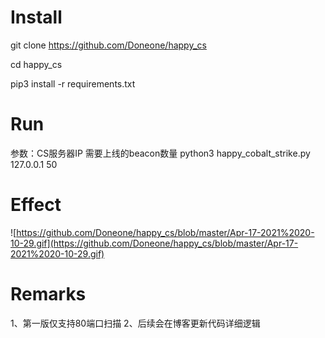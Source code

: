 # Install

git clone https://github.com/Doneone/happy_cs

cd happy_cs

pip3 install -r requirements.txt

# Run 
参数：CS服务器IP  需要上线的beacon数量
python3 happy_cobalt_strike.py 127.0.0.1 50

# Effect
![https://github.com/Doneone/happy_cs/blob/master/Apr-17-2021%2020-10-29.gif](https://github.com/Doneone/happy_cs/blob/master/Apr-17-2021%2020-10-29.gif)

# Remarks
1、第一版仅支持80端口扫描
2、后续会在博客更新代码详细逻辑
